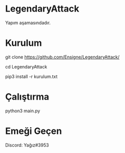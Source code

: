 # LegendaryAttack

Yapım aşamasındadır.

# Kurulum

git clone https://github.com/Ensigne/LegendaryAttack/

cd LegendaryAttack

pip3 install -r kurulum.txt

# Çalıştırma

python3 main.py

# Emeği Geçen

Discord: Yağız#3953
